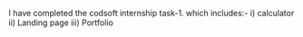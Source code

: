 I have completed the codsoft internship task-1.
which includes:-
  i) calculator
  ii) Landing page
  iii) Portfolio
